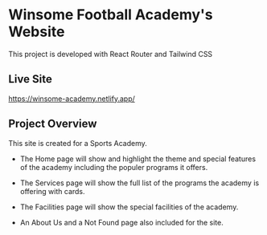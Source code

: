 # Winsome Football Academy's Website

This project is developed with React Router and Tailwind CSS

## Live Site
https://winsome-academy.netlify.app/

## Project Overview

This site is created for a Sports Academy.

* The Home page will show and highlight the theme and special features of the academy including the populer programs it offers.

* The Services page will show the full list of the programs the academy is offering with cards.

* The Facilities page will show the special facilities of the academy.

* An About Us and a Not Found page also included for the site.



